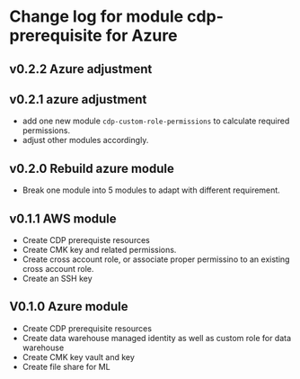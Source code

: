 # Change log for module cdp-prerequisite for Azure
## v0.2.2 Azure adjustment

## v0.2.1 azure adjustment
- add one new module `cdp-custom-role-permissions` to calculate required permissions. 
- adjust other modules accordingly. 

## v0.2.0 Rebuild azure module
- Break one module into 5 modules to adapt with different requirement. 
## v0.1.1 AWS module
- Create CDP prerequiste resources
- Create CMK key and related permissions. 
- Create cross account role, or associate proper permissino to an existing cross account role.
- Create an SSH key

## V0.1.0 Azure module
- Create CDP prerequisite resources
- Create data warehouse managed identity as well as custom role for data warehouse
- Create CMK key vault and key
- Create file share for ML